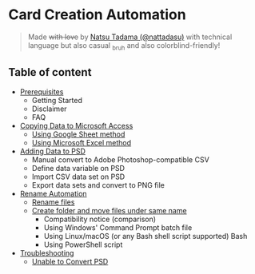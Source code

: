# Card Creation Automation

> Made ~~with love~~ by [Natsu Tadama (@nattadasu)](https://myanimelist.net/profile/nattadasu) with technical language but also casual <sub>bruh</sub> and also colorblind-friendly!

## Table of content

* [Prerequisites](tutorial/automation/prerequisites/readme.md)
  * Getting Started
  * Disclaimer
  * FAQ
* [Copying Data to Microsoft Access](tutorial/automation/copy_data/readme.md)
  * [Using Google Sheet method](tutorial/automation/copy_data/google_sheet.md)
  * [Using Microsoft Excel method](tutorial/automation/copy_data/office_excel.md)
* [Adding Data to PSD](tutorial/automation/data_input/readme.md)
  * Manual convert to Adobe Photoshop-compatible CSV
  * Define data variable on PSD
  * Import CSV data set on PSD
  * Export data sets and convert to PNG file
* [Rename Automation](tutorial/automation/rename/readme.md)
  * [Rename files](tutorial/automation/rename/file_rename/readme.md)
  * [Create folder and move files under same name](tutorial/automation/rename/create_folder/readme.md)
    * Compatibility notice (comparison)
    * Using Windows' Command Prompt batch file
    * Using Linux/macOS (or any Bash shell script supported) Bash
    * Using PowerShell script
* [Troubleshooting](tutorial/automation/troubleshooting/readme.md)
  * [Unable to Convert PSD](tutorial/automation/troubleshooting/photoshop/cant_export.md)